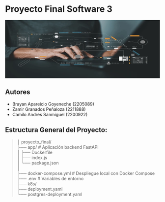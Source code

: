 # Proyecto Final Software 3

![Banner del Proyecto](/baner.png) 


## **Autores**
* Brayan Apareicio Goyeneche (2205089)
* Zamir Granados Peñaloza (2211888)
* Camilo Andres Sanmiguel (2200922)


## Estructura General del Proyecto:
>│ proyecto_final/  
>├── app/                              # Aplicación backend FastAPI  
>│ ├── Dockerfile  
>│ ├── index.js  
>│ └── package.json  
>│  
>├── docker-compose.yml                # Despliegue local con Docker Compose  
>├── .env                              # Variables de entorno  
>├── k8s/  
>   ├── deployment.yaml  
>   └── postgres-deployment.yaml  

